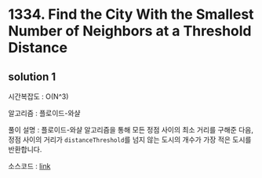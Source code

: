 # 1334. Find the City With the Smallest Number of Neighbors at a Threshold Distance

## solution 1

시간복잡도 : O(N^3)

알고리즘 : 플로이드-와샬

풀이 설명 : 플로이드-와샬 알고리즘을 통해 모든 정점 사이의 최소 거리를 구해준 다음, 정점 사이의 거리가 `distanceThreshold`를 넘지 않는 도시의 개수가 가장 적은 도시를 반환합니다.

소스코드 : [link](./1334-yongjoonseo.py)

